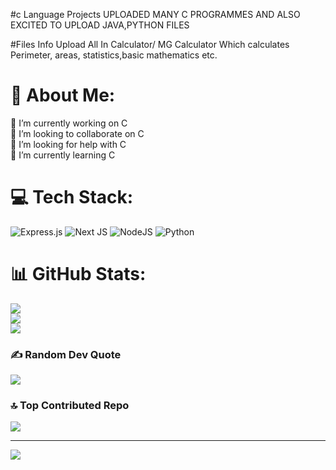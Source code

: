 #c Language Projects
UPLOADED MANY C PROGRAMMES AND ALSO EXCITED TO UPLOAD JAVA,PYTHON FILES 

#Files Info
Upload All In Calculator/ MG Calculator Which calculates Perimeter, areas, statistics,basic mathematics etc. 
# 💫 About Me:
🔭 I’m currently working on C<br>👯 I’m looking to collaborate on C<br>🤝 I’m looking for help with C<br>🌱 I’m currently learning C


# 💻 Tech Stack:
![Express.js](https://img.shields.io/badge/express.js-%23404d59.svg?style=plastic&logo=express&logoColor=%2361DAFB) ![Next JS](https://img.shields.io/badge/Next-black?style=plastic&logo=next.js&logoColor=white) ![NodeJS](https://img.shields.io/badge/node.js-6DA55F?style=plastic&logo=node.js&logoColor=white) ![Python](https://img.shields.io/badge/python-3670A0?style=plastic&logo=python&logoColor=ffdd54)
# 📊 GitHub Stats:
![](https://github-readme-stats.vercel.app/api?username=Varun-Mangwani&theme=nightowl&hide_border=false&include_all_commits=false&count_private=false)<br/>
![](https://nirzak-streak-stats.vercel.app/?user=Varun-Mangwani&theme=nightowl&hide_border=false)<br/>
![](https://github-readme-stats.vercel.app/api/top-langs/?username=Varun-Mangwani&theme=nightowl&hide_border=false&include_all_commits=false&count_private=false&layout=compact)

### ✍️ Random Dev Quote
![](https://quotes-github-readme.vercel.app/api?type=horizontal&theme=radical)

### 🔝 Top Contributed Repo
![](https://github-contributor-stats.vercel.app/api?username=Varun-Mangwani&limit=5&theme=dark&combine_all_yearly_contributions=true)

---
[![](https://visitcount.itsvg.in/api?id=Varun-Mangwani&icon=0&color=0)](https://visitcount.itsvg.in)

<!-- Proudly created with GPRM ( https://gprm.itsvg.in ) -->